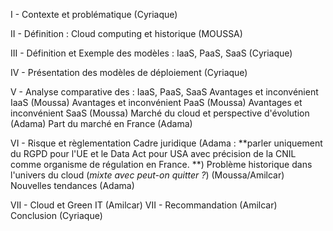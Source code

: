 

I - Contexte et problématique (Cyriaque)

II - Définition : Cloud computing et historique (MOUSSA)

III - Définition et Exemple des modèles :  IaaS, PaaS, SaaS  (Cyriaque)

IV - Présentation des modèles de déploiement  (Cyriaque)

V - Analyse comparative des : IaaS, PaaS, SaaS
     Avantages et inconvénient IaaS (Moussa)
     Avantages et inconvénient PaaS  (Moussa)
     Avantages et inconvénient SaaS  (Moussa)
     Marché du cloud et perspective d'évolution  (Adama)
     Part du marché en France  (Adama)

VI - Risque et règlementation
	Cadre juridique  (Adama : **parler uniquement du RGPD pour l'UE et le Data Act pour USA avec précision de la CNIL comme organisme de régulation en France. **)
	Problème historique dans l'univers du cloud (*mixte avec peut-on quitter ?*) (Moussa/Amilcar)
	 Nouvelles tendances (Adama)

VII - Cloud et Green IT (Amilcar)
VII - Recommandation (Amilcar)
Conclusion (Cyriaque)
